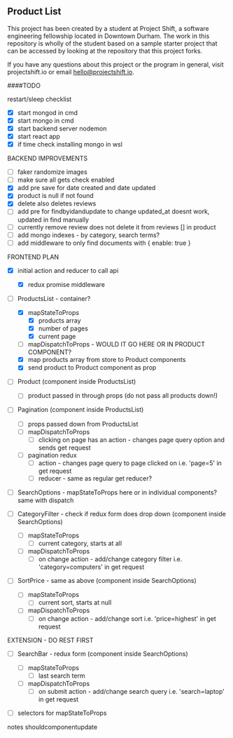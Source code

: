 ## Product List

This project has been created by a student at Project Shift, a software engineering fellowship located in Downtown Durham.  The work in this repository is wholly of the student based on a sample starter project that can be accessed by looking at the repository that this project forks.

If you have any questions about this project or the program in general, visit projectshift.io or email hello@projectshift.io.

####TODO

restart/sleep checklist
- [X] start mongod in cmd
- [X] start mongo in cmd
- [X] start backend server nodemon
- [X] start react app
- [X] if time check installing mongo in wsl

BACKEND IMPROVEMENTS
- [ ] faker randomize images
- [ ] make sure all gets check enabled
- [X] add pre save for date created and date updated
- [X] product is null if not found
- [X] delete also deletes reviews
- [ ] add pre for findbyidandupdate to change updated_at
      doesnt work, updated in find manually
- [ ] currently remove review does not delete it from reviews [] in product
- [ ] add mongo indexes - by category, search terms?
- [ ] add middleware to only find documents with { enable: true }

FRONTEND PLAN
- [X] initial action and reducer to call api
  - [X] redux promise middleware

- [ ] ProductsList - container?
  - [X] mapStateToProps
    - [X] products array
    - [X] number of pages
    - [X] current page
  - [ ] mapDispatchToProps - WOULD IT GO HERE OR IN PRODUCT COMPONENT?
  - [X] map products array from store to Product components
  - [X] send product to Product component as prop

- [ ] Product (component inside ProductsList)
  - [ ] product passed in through props (do not pass all products down!)

- [ ] Pagination (component inside ProductsList)
  - [ ] props passed down from ProductsList  
  - [ ] mapDispatchToProps
    - [ ] clicking on page has an action - changes page query option and sends get request
  - [ ] pagination redux
    - [ ] action - changes page query to page clicked on i.e. 'page=5' in get request
    - [ ] reducer - same as regular get reducer?

- [ ] SearchOptions - mapStateToProps here or in individual components? same with dispatch

- [ ] CategoryFilter - check if redux form does drop down (component inside SearchOptions)
  - [ ] mapStateToProps
    - [ ] current category, starts at all
  - [ ] mapDispatchToProps
    - [ ] on change action - add/change category filter i.e. 'category=computers' in get request

- [ ] SortPrice - same as above (component inside SearchOptions)
  - [ ] mapStateToProps
    - [ ] current sort, starts at null
  - [ ] mapDispatchToProps
    - [ ] on change action - add/change sort i.e. 'price=highest' in get request

EXTENSION - DO REST FIRST
- [ ] SearchBar - redux form (component inside SearchOptions)
  - [ ] mapStateToProps
    - [ ] last search term
  - [ ] mapDispatchToProps
    - [ ] on submit action - add/change search query i.e. 'search=laptop' in get request

- [ ] selectors for mapStateToProps


notes
  shouldcomponentupdate